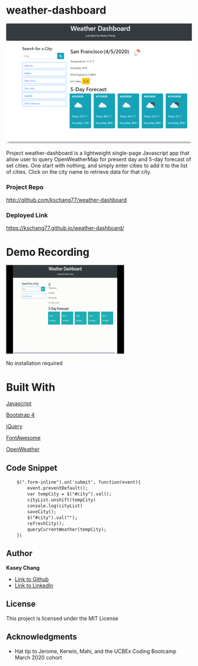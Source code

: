 # weather-dashboard

![screen shot](weatherdashboard.png)

Project weather-dashboard is a lightweight single-page Javascript app that allow user to query OpenWeatherMap for present day and 5-day forecast of 
set cities. One start with nothing, and simply enter cities to add it to
the list of cities. Click on the city name to retrieve data for that city. 

### Project Repo

http://github.com/kschang77/weather-dashboard

### Deployed Link

https://kschang77.github.io/weather-dashboard/

# Demo Recording

![Recording](weatherdashboarddemo.gif)


No installation required

# Built With 


[Javascript](https://developer.mozilla.org/en-US/docs/Web/JavaScript)

[Bootstrap 4](https://getbootstrap.com/docs/4.4/getting-started/introduction/)

[jQuery](https://jquery.com/)

[FontAwesome](https://fontawesome.com/)

[OpenWeather](https://openweathermap.org/api)


## Code Snippet

        $(".form-inline").on('submit', function(event){
            event.preventDefault();
            var tempCity = $("#city").val(); 
            cityList.unshift(tempCity)
            console.log(cityList)
            saveCity();
            $("#city").val("");
            refreshCity();
            queryCurrentWeather(tempCity);
        })

## Author

**Kasey Chang** 

- [Link to Github](https://kschang77.github.io)
- [Link to LinkedIn](https://www.linkedin.com/in/kasey-chang)


## License

This project is licensed under the MIT License 

## Acknowledgments

* Hat tip to Jerome, Kerwin, Mahi, and the UCBEx Coding Bootcamp March 2020 cohort
